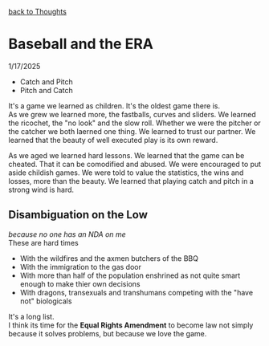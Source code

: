 [back to Thoughts](https://github.com/Marking-Time/Thoughts/tree/main)
# Baseball and the ERA  
1/17/2025  
- Catch and Pitch
- Pitch and Catch  

It's a game we learned as children. It's the oldest game there is.  
As we grew we learned more, the fastballs, curves and sliders. We learned the ricochet, the "no look" and the slow roll. Whether we were the pitcher or the catcher we both laerned one thing. We learned to trust our partner. We learned that the beauty of well executed play is its own reward.  

As we aged we learned hard lessons. We learned that the game can be cheated. That it can be comodified and abused. We were encouraged to put aside childish games. We were told to value the statistics, the wins and losses, more than the beauty. We learned that playing catch and pitch in a strong wind is hard.
## Disambiguation on the Low    
*because no one has an NDA on me*  
These are hard times
- With the wildfires and the axmen butchers of the BBQ
- With the immigration to the gas door
- With more than half of the population enshrined as not quite smart enough to make thier own decisions
- With dragons, transexuals and transhumans competing with the "have not" biologicals  

It's a long list.  
I think its time for the __Equal Rights Amendment__ to become law not simply because it solves problems, but because we love the game.



